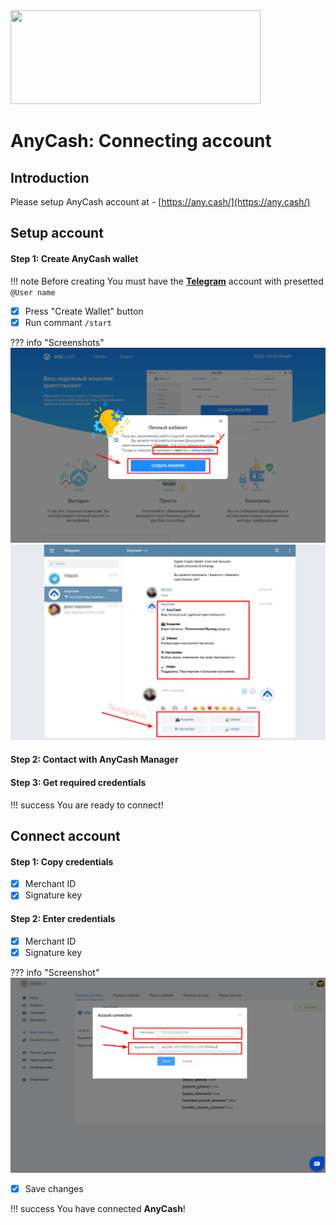 <img src="https://static.openfintech.io/payment_providers/anycash/logo.svg" width="400px" height="150px">

# AnyCash: Connecting account

## Introduction

Please setup AnyCash account at - 
[https://any.cash/](https://any.cash/)

## Setup account

#### Step 1: Create AnyCash wallet

!!! note
    Before creating You must have the [**Telegram**](https://web.telegram.org) account with presetted ```@User name```

- [x] Press "Create Wallet" button
- [x] Run commant ```/start```

??? info "Screenshots"
    [![Step 1](images/anycash-step1.png)](images/anycash-step1.png)
    [![Step 1](images/anycash-step1_1.png)](images/anycash-step1_1.png)

#### Step 2: Contact with AnyCash Manager

#### Step 3: Get required credentials

!!! success
    You are ready to connect!
    
## Connect account

#### Step 1: Copy credentials

- [x] Merchant ID
- [x] Signature key

#### Step 2: Enter credentials

- [x] Merchant ID
- [x] Signature key

??? info "Screenshot"
    [![Step 2](images/anycash-step_connect.png)](images/anycash-step_connect.png)
    
- [x] Save changes

!!! success
    You have connected **AnyCash**!